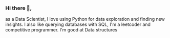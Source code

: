 ### Hi there 👋,
as a Data Scientist, I love using Python for data exploration and finding new insights. I also like querying databases with SQL, I'm a leetcoder and competitive programmer. I'm good at Data structures 

<!--
**chizzyedoka/chizzyedoka** is a ✨ _special_ ✨ repository because its `README.md` (this file) appears on your GitHub profile.

Here are some ideas to get you started:

- 🔭 I’m currently working on ...
- 🌱 I’m currently learning ...
- 👯 I’m looking to collaborate on ...
- 🤔 I’m looking for help with ...
- 💬 Ask me about ...
- 📫 How to reach me: ...
- 😄 Pronouns: ...
- ⚡ Fun fact: ...
-->
